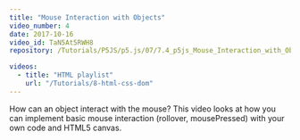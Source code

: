 ```yaml
---
title: "Mouse Interaction with Objects"
video_number: 4
date: 2017-10-16
video_id: TaN5At5RWH8
repository: /Tutorials/P5JS/p5.js/07/7.4_p5js_Mouse_Interaction_with_Objects

videos:
  - title: "HTML playlist"
    url: "/Tutorials/8-html-css-dom"
---
```


How can an object interact with the mouse? This video looks at how you can implement basic mouse interaction (rollover, mousePressed) with your own code and HTML5 canvas.
